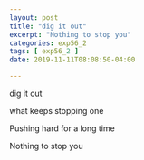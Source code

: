 ```yaml
---
layout: post
title: "dig it out"
excerpt: "Nothing to stop you"
categories: exp56_2
tags: [ exp56_2 ]
date: 2019-11-11T08:08:50-04:00

---
```


dig it out

what keeps stopping one

Pushing hard for a long time

Nothing to stop you
